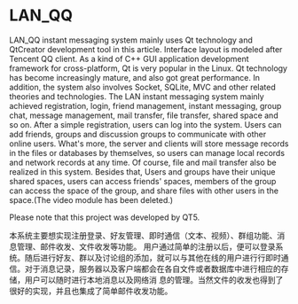 # LAN_QQ
LAN_QQ instant messaging system mainly uses Qt technology and QtCreator development tool in this article. Interface layout is modeled after Tencent QQ client.
As a kind of C++ GUI application development framework for cross-platform, Qt is very popular in the Linux. 
Qt technology has become increasingly mature, and also got great performance. 
In addition, the system also involves Socket, SQLite, MVC and other related theories and technologies.
The LAN instant messaging system mainly achieved registration, login, friend management, instant messaging, group chat, message management,
mail transfer, file transfer, shared space and so on. After a simple registration, users can log into the system. Users can add friends, 
groups and discussion groups to communicate with other online users. 
What's more, the server and clients will store message records in the files or databases by themselves, so users can manage local records and network records at any time. Of course, file and mail transfer also be realized in this system.
Besides that, Users and groups have their unique shared spaces, users can access friends' spaces, members of the group can access the space of the group, and share files with other users in the space.(The video module has been deleted.)

Please note that this project was developed by QT5. 

本系统主要想实现注册登录、好友管理、即时通信（文本、视频）、群组功能、消息管理、邮件收发、文件收发等功能。
用户通过简单的注册以后，便可以登录系统。随后进行好友、群以及讨论组的添加，就可以与其他在线的用户进行行即时通
信。对于消息记录，服务器以及客户端都会在各自文件或者数据库中进行相应的存储，用户可以随时进行本地消息以及网络消
息的管理。当然文件的收发也得到了很好的实现，并且也集成了简单邮件收发功能。